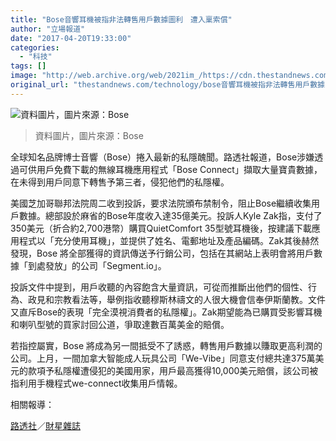 ```yaml
---
title: "Bose音響耳機被指非法轉售用戶數據圖利　遭入稟索償"
author: "立場報道"
date: "2017-04-20T19:33:00"
categories:
  - "科技"
tags: []
image: "http://web.archive.org/web/2021im_/https://cdn.thestandnews.com/media/photos/cache/12495030_970195196380392_7886971723090172081_n_v1sUo_1200x0.png"
original_url: "thestandnews.com/technology/bose音響耳機被指非法轉售用戶數據圖利-遭入稟索償"
---
```

![資料圖片，圖片來源：Bose](http://web.archive.org/web/2021im_/https://cdn.thestandnews.com/media/photos/cache/12495030_970195196380392_7886971723090172081_n_v1sUo_1200x0.png)

> 資料圖片，圖片來源：Bose

全球知名品牌博士音響（Bose）捲入最新的私隱醜聞。路透社報道，Bose涉嫌透過可供用戶免費下載的無線耳機應用程式「Bose Connect」擷取大量寶貴數據，在未得到用戶同意下轉售予第三者，侵犯他們的私隱權。

美國芝加哥聯邦法院周二收到投訴，要求法院頒布禁制令，阻止Bose繼續收集用戶數據。總部設於麻省的Bose年度收入達35億美元。投訴人Kyle Zak指，支付了350美元（折合約2,700港幣）購買QuietComfort 35型號耳機後，按建議下載應用程式以「充分使用耳機」，並提供了姓名、電郵地址及產品編碼。Zak其後赫然發現，Bose 將全部獲得的資訊傳送予行銷公司，包括在其網站上表明會將用戶數據「到處發放」的公司「Segment.io」。

投訴文件中提到，用戶收聽的內容飽含大量資訊，可從而推斷出他們的個性、行為、政見和宗教看法等，舉例指收聽穆斯林禱文的人很大機會信奉伊斯蘭教。文件又直斥Bose的表現「完全漠視消費者的私隱權」。Zak期望能為已購買受影響耳機和喇叭型號的買家討回公道，爭取達數百萬美金的賠償。

若指控屬實，Bose 將成為另一間抵受不了誘惑，轉售用戶數據以賺取更高利潤的公司。上月，一間加拿大智能成人玩具公司「We-Vibe」同意支付總共達375萬美元的款項予私隱權遭侵犯的美國用家，用戶最高獲得10,000美元賠償，該公司被指利用手機程式we-connect收集用戶情報。

相關報導：

[路透社](http://web.archive.org/web/20210628163620/http://www.reuters.com/article/us-bose-lawsuit-idUSKBN17L2BT)／[財星雜誌](http://web.archive.org/web/20210628163620/http://fortune.com/2017/04/19/bose-headphones-privacy/)